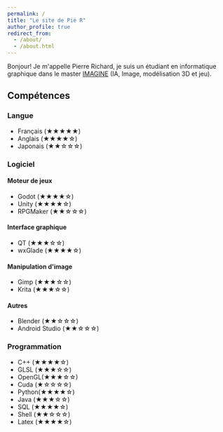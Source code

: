 ```yaml
---
permalink: /
title: "Le site de Pie R"
author_profile: true
redirect_from: 
  - /about/
  - /about.html
---
```

Bonjour! Je m'appelle Pierre Richard, je suis un étudiant en informatique graphique dans le master [IMAGINE](https://formations-en.umontpellier.fr/fr/formations/master-XB/master-informatique-ME154/imagine-PR478.html) (IA, Image, modélisation 3D et jeu).

## Compétences

### Langue
- Français  (★★★★★)
- Anglais   (★★★★☆)
- Japonais  (★★☆☆☆)
### Logiciel
#### Moteur de jeux
- Godot     (★★★★☆)
- Unity     (★★★★☆)
- RPGMaker  (★★☆☆☆)
#### Interface graphique
- QT        (★★★☆☆)
- wxGlade   (★★★★☆)
#### Manipulation d'image
- Gimp      (★★★☆☆)
- Krita     (★★★☆☆)
#### Autres
- Blender   (★★☆☆☆)
- Android Studio   (★★☆☆☆)
### Programmation
- C++   (★★★★☆)
- GLSL  (★★★☆☆)
- OpenGL(★★★☆☆)
- Cuda  (★☆☆☆☆)
- Python(★★★★☆)
- Java  (★★★☆☆)
- SQL   (★★★★☆)
- Shell (★★☆☆☆)
- Latex (★★★★☆)